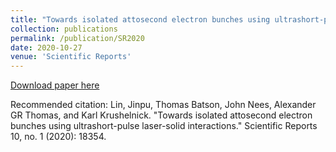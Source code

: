 ```yaml
---
title: "Towards isolated attosecond electron bunches using ultrashort-pulse laser-solid interactions"
collection: publications
permalink: /publication/SR2020
date: 2020-10-27
venue: 'Scientific Reports'
---
```

[Download paper here](https://www.nature.com/articles/s41598-020-75418-6)

Recommended citation: Lin, Jinpu, Thomas Batson, John Nees, Alexander GR Thomas, and Karl Krushelnick. "Towards isolated attosecond electron bunches using ultrashort-pulse laser-solid interactions." Scientific Reports 10, no. 1 (2020): 18354.